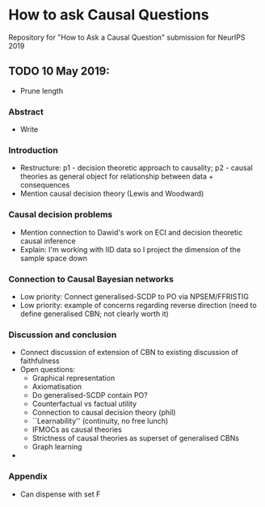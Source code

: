 # How to ask Causal Questions

Repository for "How to Ask a Causal Question" submission for NeurIPS 2019

## TODO 10 May 2019:

 * Prune length

### Abstract

 * Write

### Introduction

 * Restructure: p1 - decision theoretic approach to causality; p2 - causal theories as general object for relationship between data + consequences
 * Mention causal decision theory (Lewis and Woodward)

### Causal decision problems

 * Mention connection to Dawid's work on ECI and decision theoretic causal inference
 * Explain: I'm working with IID data so I project the dimension of the sample space down

 
### Connection to Causal Bayesian networks

 * Low priority: Connect generalised-SCDP to PO via NPSEM/FFRISTIG
 * Low priority: example of concerns regarding reverse direction (need to define generalised CBN; not clearly worth it)


### Discussion and conclusion

 * Connect discussion of extension of CBN to existing discussion of faithfulness
 * Open questions:
    * Graphical representation
    * Axiomatisation
    * Do generalised-SCDP contain PO?
    * Counterfactual vs factual utility
    * Connection to causal decision theory (phil)
    * ``Learnability'' (continuity, no free lunch)
    * IFMOCs as causal theories
    * Strictness of causal theories as superset of generalised CBNs
    * Graph learning
 * 
 

### Appendix

 * Can dispense with set F